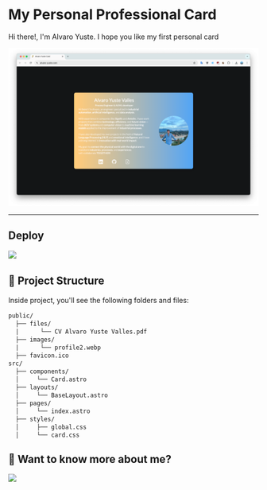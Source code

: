 # My Personal Professional Card 

Hi there!, I'm Alvaro Yuste. I hope you like my first personal card


![example page](pageexample.png)


<hr/>


## Deploy

[![](https://img.shields.io/badge/Netlify-00C7B7?style=for-the-badge&logo=netlify&logoColor=white)](https://personal-card-astro.netlify.app/)

## 🚀 Project Structure

Inside project, you'll see the following folders and files:

```text
public/
  ├── files/
  |      └── CV Alvaro Yuste Valles.pdf
  ├── images/
  |      └── profile2.webp
  ├── favicon.ico
src/
  ├── components/
  │     └── Card.astro
  ├── layouts/
  │     └── BaseLayout.astro
  ├── pages/
  │     └── index.astro
  ├── styles/
  │     ├── global.css
  │     └── card.css
```


## 👀 Want to know more about me?

[![](https://img.shields.io/badge/LinkedIn-0077B5?style=for-the-badge&logo=linkedin&logoColor=white)](https://www.linkedin.com/in/alvaro-yuste-valles)
